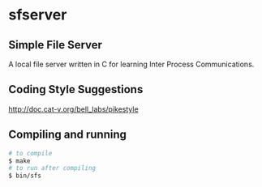 # sfserver
## Simple File Server

A local file server written in C for learning Inter Process Communications.

## Coding Style Suggestions

http://doc.cat-v.org/bell_labs/pikestyle

## Compiling and running

```sh
# to compile
$ make
# to run after compiling
$ bin/sfs
```
